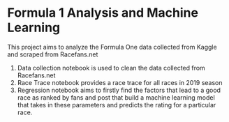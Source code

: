 # Formula 1 Analysis and Machine Learning
This project aims to analyze the Formula One data collected from Kaggle and scraped from Racefans.net
1. Data collection notebook is used to clean the data collected from Racefans.net
2. Race Trace notebook provides a race trace for all races in 2019 season
3. Regression notebook aims to firstly find the factors that lead to a good race as ranked by fans and post that build a machine learning model that takes in these parameters and predicts the rating for a particular race.
